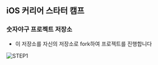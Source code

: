 ## iOS 커리어 스타터 캠프

### 숫자야구 프로젝트 저장소

- 이 저장소를 자신의 저장소로 fork하여 프로젝트를 진행합니다


![STEP1](https://github.com/Hi-sop/ios-number-baseball/assets/69287436/ca40b895-e218-4249-a26f-d7633e34126c)

